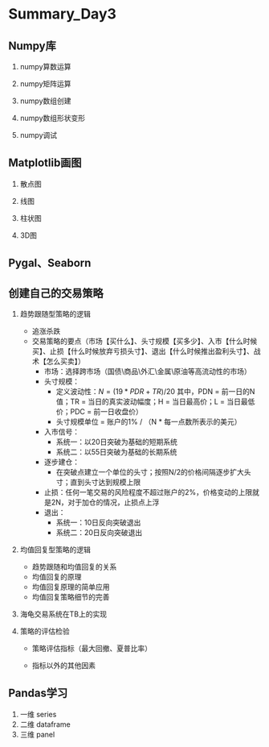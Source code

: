 # Summary_Day3


## Numpy库

1. numpy算数运算

2. numpy矩阵运算

3. numpy数组创建

4. numpy数组形状变形

5. numpy调试

   


## Matplotlib画图

1. 散点图

2. 线图

3. 柱状图

4. 3D图

   

## Pygal、Seaborn




## 创建自己的交易策略

1. 趋势跟随型策略的逻辑

	* 追涨杀跌
	* 交易策略的要点（市场【买什么】、头寸规模【买多少】、入市【什么时候买】、止损【什么时候放弃亏损头寸】、退出【什么时候推出盈利头寸】、战术【怎么买卖】）
		* 市场：选择跨市场（国债\商品\外汇\金属\原油等高流动性的市场）
		* 头寸规模：
			* 定义波动性：$N = (19 * PDR + TR)/20$ 其中，PDN = 前一日的N值；TR = 当日的真实波动幅度；H = 当日最高价；L = 当日最低价；PDC = 前一日收盘价）
			* 头寸规模单位 = 账户的1% / （N * 每一点数所表示的美元）
		* 入市信号：
			* 系统一：以20日突破为基础的短期系统
			* 系统二：以55日突破为基础的长期系统
		* 逐步建仓：
			* 在突破点建立一个单位的头寸；按照N/2的价格间隔逐步扩大头寸；直到头寸达到规模上限 
		* 止损：任何一笔交易的风险程度不超过账户的2%，价格变动的上限就是2N，对于加仓的情况，止损点上浮
		* 退出：
			* 系统一：10日反向突破退出
			* 系统二：20日反向突破退出

2. 均值回复型策略的逻辑

   * 趋势跟随和均值回复的关系
   * 均值回复的原理
   * 均值回复原理的简单应用
   * 均值回复策略细节的完善

3. 海龟交易系统在TB上的实现

4. 策略的评估检验
	* 策略评估指标（最大回撤、夏普比率）
	
	* 指标以外的其他因素
	
	  

## Pandas学习
1. 一维 series
2. 二维 dataframe
3. 三维 panel
